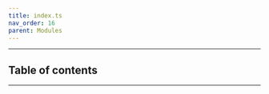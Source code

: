 ```yaml
---
title: index.ts
nav_order: 16
parent: Modules
---
```


---

<h2 class="text-delta">Table of contents</h2>

---
